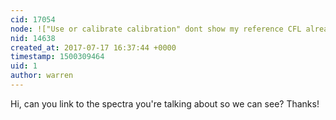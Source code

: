 ```yaml
---
cid: 17054
node: !["Use or calibrate calibration" dont show my reference CFL already calibrated](../notes/JSAENZ/07-10-2017/use-or-calibrate-calibration-dont-show-my-reference-cfl-already-calibrated)
nid: 14638
created_at: 2017-07-17 16:37:44 +0000
timestamp: 1500309464
uid: 1
author: warren
---
```


Hi, can you link to the spectra you're talking about so we can see? Thanks!
